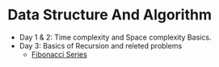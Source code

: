 # Data Structure And Algorithm
- Day 1 & 2: Time complexity and Space complexity Basics.
- Day 3: Basics of Recursion and releted problems
  - [Fibonacci Series](https://github.com/sandeepsahanicodes/Data-Structure-Algorithm/blob/main/src/main/java/com/week1/recursion/FibonacciNumber.java)
